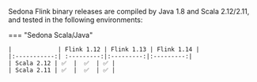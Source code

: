 Sedona Flink binary releases are compiled by Java 1.8 and Scala 2.12/2.11, and tested in the following environments:

=== "Sedona Scala/Java"

	|             | Flink 1.12 | Flink 1.13 | Flink 1.14 |
	|:-----------:| :---------:|:---------:|:---------:|
	| Scala 2.12 | ✅  |  ✅  | ✅ |
	| Scala 2.11 | ✅  |  ✅  | ✅ |